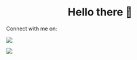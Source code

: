 <h1 align="center"> Hello there 👋 </h1>


<div> 
  Connect with me on:
  
  <a href="https://www.linkedin.com/in/tom%C3%A1s-marques-19b531142/" target="_blank"><img src="https://img.shields.io/badge/-LinkedIn-%230077B5?style=for-the-badge&logo=linkedin&logoColor=white" target="_blank"></a> 
</div>

![](https://github.com/marques576/marques576/blob/master/assests/gif.gif)
